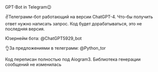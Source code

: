 GPT-Bot in Telegram😉                                         

✌️Телеграмм-бот работающий на версии ChatGPT-4. Что-бы получить ответ нужно написать запрос. 
Код будет дорабатываться, это не последняя версия. 

Юзернейм бота: @ChatGPT5929_bot

👌За предложениями в телеграмм: @Python_tor

Код переписан полностью под Aiogram3. Библиотека генерации сообщений не изменилась
